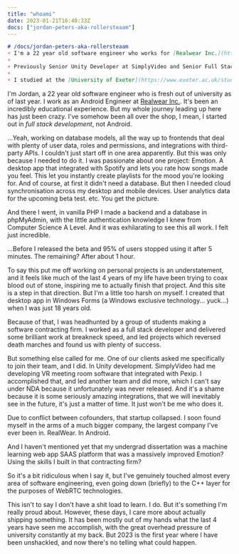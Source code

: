 ```yaml
---
title: "whoami"
date: 2023-01-21T16:40:33Z
docs: ["jordan-peters-aka-rollersteaam"]
---
```


```md
# /docs/jordan-peters-aka-rollersteaam
+ I'm a 22 year old software engineer who works for [Realwear Inc.](https://www.realwear.com/) as an Android Engineer<sub>[[1]](/blogs/whoami/)</sub>, and I'm fanatically passionate about technology, software, creativity, UI/UX, design, productivity and psychology.
+ 
+ Previously Senior Unity Developer at SimplyVideo and Senior Full Stack Developer at Hatless Studios (student-led software contractor). As a result, I have very extensive experience with frontend, backend, game, and XR app development, and good experience with Android development<sub>[[1]](/blogs/whoami/)</sub>. Previous failures at launching a music recommendation startup at 18 years old have been demotivational, but my efforts were what caused me to be headhunted for Hatless. 2023 marks the beginning of a new chapter, as university has been completed, my time and energy are unshackled<sub>[[1]](/blogs/whoami/)</sub>.
+ 
+ I studied at the [University of Exeter](https://www.exeter.ac.uk/study/undergraduate/). My undergraduate dissertation was a machine learning music recommendation SAAS web app that recommended familiar and novel music based on the mood someone's looking for, and their emotional profile. It has a single source of truth integration with Spotify. It used reinforcement learning from user ratings to improve its music-emotion model.
```

I'm Jordan, a 22 year old software engineer who is fresh out of university as of last year. I work as an Android Engineer at [Realwear Inc.](https://www.realwear.com/). It's been an incredibly educational experience. But my whole journey leading up here has just been crazy. I've somehow been all over the shop, I mean, I started out in *full stack development*, not Android.

...Yeah, working on database models, all the way up to frontends that deal with plenty of user data, roles and permissions, and integrations with third-party APIs. I couldn't just start off in one area apparently. But this was only because I needed to do it. I was passionate about one project: Emotion. A desktop app that integrated with Spotify and lets you rate how songs made you feel. This let you instantly create playlists for the mood you're looking for. And of course, at first it didn't need a database. But then I needed cloud synchronisation across my desktop and mobile devices. User analytics data for the upcoming beta test. etc. You get the picture.
 
And there I went, in vanilla PHP I made a backend and a database in phpMyAdmin, with the little authentication knowledge I knew from Computer Science A Level. And it was exhilarating to see this all work. I felt just incredible.

...Before I released the beta and 95% of users stopped using it after 5 minutes. The remaining? After about 1 hour.

To say this put me off working on personal projects is an understatement, and it feels like much of the last 4 years of my life have been trying to coax blood out of stone, inspiring me to actually finish that project. And this site is a step in that direction. But I'm a little too harsh on myself. I created that desktop app in Windows Forms (a Windows exclusive technology... yuck...) when I was just 18 years old.

Because of that, I was headhunted by a group of students making a software contracting firm. I worked as a full stack developer and delivered some brilliant work at breakneck speed, and led projects which reversed death marches and found us with plenty of success.

But something else called for me. One of our clients asked me specifically to join their team, and I did. In Unity development. SimplyVideo had me developing VR meeting room software that integrated with Pexip. I accomplished that, and led another team and did more, which I can't say under NDA because it unfortunately was never released. And it's a shame because it is some seriously amazing integrations, that we will inevitably see in the future, it's just a matter of time. It just won't be me who does it.

Due to conflict between cofounders, that startup collapsed. I soon found myself in the arms of a much bigger company, the largest company I've ever been in. RealWear. In Android.

And I haven't mentioned yet that my undergrad dissertation was a machine learning web app SAAS platform that was a massively improved Emotion? Using the skills I built in that contracting firm?

So it's a bit ridiculous when I say it, but I've genuinely touched almost every area of software engineering, even going down (briefly) to the C++ layer for the purposes of WebRTC technologies.

This isn't to say I don't have a shit load to learn. I do. But it's something I'm really proud about. However, these days, I care more about actually shipping something. It has been mostly out of my hands what the last 4 years have seen me accomplish, with the great overhead pressure of university constantly at my back. But 2023 is the first year where I have been unshackled, and now there's no telling what could happen.
